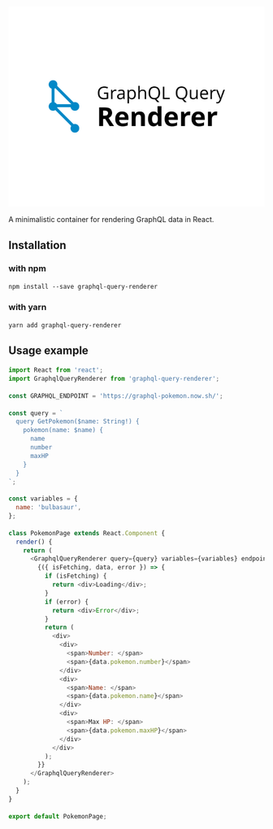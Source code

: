<p align="center">
<img src="logo.svg" />
</p>



A minimalistic container for rendering GraphQL data in React.

## Installation

### with npm

```npm install --save graphql-query-renderer```

### with yarn

```yarn add graphql-query-renderer```

## Usage example

```javascript
import React from 'react';
import GraphqlQueryRenderer from 'graphql-query-renderer';

const GRAPHQL_ENDPOINT = 'https://graphql-pokemon.now.sh/';

const query = `
  query GetPokemon($name: String!) {
    pokemon(name: $name) {
      name
      number
      maxHP
    }
  }
`;

const variables = {
  name: 'bulbasaur',
};

class PokemonPage extends React.Component {
  render() {
    return (
      <GraphqlQueryRenderer query={query} variables={variables} endpoint={GRAPHQL_ENDPOINT}>
        {({ isFetching, data, error }) => {
          if (isFetching) {
            return <div>Loading</div>;
          }
          if (error) {
            return <div>Error</div>;
          }
          return (
            <div>
              <div>
                <span>Number: </span>
                <span>{data.pokemon.number}</span>
              </div>
              <div>
                <span>Name: </span>
                <span>{data.pokemon.name}</span>
              </div>
              <div>
                <span>Max HP: </span>
                <span>{data.pokemon.maxHP}</span>
              </div>
            </div>
          );
        }}
      </GraphqlQueryRenderer>
    );
  }
}

export default PokemonPage;
```
